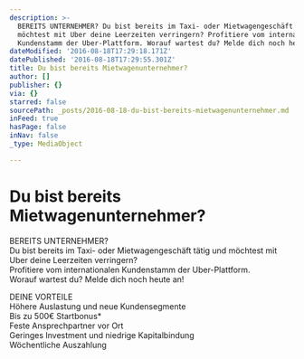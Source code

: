 ```yaml
---
description: >-
  BEREITS UNTERNEHMER? Du bist bereits im Taxi- oder Mietwagengeschäft tätig und
  möchtest mit Uber deine Leerzeiten verringern? Profitiere vom internationalen
  Kundenstamm der Uber-Plattform. Worauf wartest du? Melde dich noch heute an! 
dateModified: '2016-08-18T17:29:18.171Z'
datePublished: '2016-08-18T17:29:55.301Z'
title: Du bist bereits Mietwagenunternehmer?
author: []
publisher: {}
via: {}
starred: false
sourcePath: _posts/2016-08-18-du-bist-bereits-mietwagenunternehmer.md
inFeed: true
hasPage: false
inNav: false
_type: MediaObject

---
```

# Du bist bereits Mietwagenunternehmer?

BEREITS UNTERNEHMER?  
Du bist bereits im Taxi- oder Mietwagengeschäft tätig und möchtest mit Uber deine Leerzeiten verringern?  
Profitiere vom internationalen Kundenstamm der Uber-Plattform.  
Worauf wartest du? Melde dich noch heute an!

DEINE VORTEILE   
Höhere Auslastung und neue Kundensegmente  
Bis zu 500€ Startbonus\*  
Feste Ansprechpartner vor Ort  
Geringes Investment und niedrige Kapitalbindung  
Wöchentliche Auszahlung